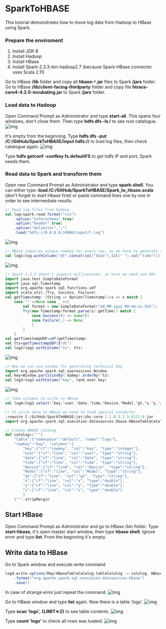 # SparkToHBASE

This tutorial demonstrates how to move log data from Hadoop to HBase using Spark.

### Prepare the enviroment
1. Install JDK 8
2. Install Hadoop
3. Install HBase
4. Install Spark-2.3.3-bin-hadoop2.7 (because Spark-HBase connector uses Scala 2.11)

Go to HBase __/lib__ folder and copy all __hbase-`*`.jar__ files to Spark __/jars__ folder. Go to HBase __/lib/client-facing-thirdparty__ folder and copy file __htrace-core4-4.2.0-incubating.jar__ to Spark __/jars__ folder. 

### Load data to Hadoop

Open Command Prompt as Administrator and type __start-all__. This opens four windows, don't close them. Then type __hdfs dfs -ls /__ to see root catalogue.
![img](https://github.com/shumasey/SparkToHBASE/blob/main/screenshots/starthdfs.png)

It's empty from the beginning. Type __hdfs dfs -put /C:/GitHub/SparkToHBASE/input hdfs://__ to load log files, then check catalogue again.
![img](https://github.com/shumasey/SparkToHBASE/blob/main/screenshots/puthdfs.png)

Type __hdfs getconf -confkey fs.defaultFS__ to get hdfs IP and port, Spark needs them.

### Read data to Spark and transform them

Open new Command Prompt as Administrator and type __spark-shell__. You can either type __:load /C:/GitHub/SparkToHBASE/Spark_to_hbase.scala__ (don't forget to start Hbase first) or paste command lines one by one in order to see intermediate results.


```scala
// Read log files from hadoop
val log=spark.read.format("csv")
	.option("inferschema",true)
	.option("header",true)
	.option("delimiter",";")
	.load("hdfs://0.0.0.0:19000/input/*.log")
```
![img](https://github.com/shumasey/SparkToHBASE/blob/main/screenshots/readlogs.png)

```scala
// HBase requires unique rowkey for every row, so we have to generate them. First let's make timestamp column from String date and time.
val log1=log.withColumn("dt",concat(col("date"),lit(" "),col("time")))
```
![img](https://github.com/shumasey/SparkToHBASE/blob/main/screenshots/concat.png)

```scala
// Spark 2.3.3 doesn't support milliseconds, so here we need use UDF
import java.text.SimpleDateFormat
import java.sql.Timestamp
import org.apache.spark.sql.functions.udf
import scala.util.{Try, Success, Failure}
val getTimestamp: (String => Option[Timestamp])=s => s match {
	case "" =>None case _ =>{
		val format = new SimpleDateFormat("dd.MM.yyyy HH:mm:ss.SSS");
		Try(new Timestamp(format.parse(s).getTime)) match {
			case Success(t) => Some(t) 
			case Failure(_) => None
			}
		}
	}
val getTimestampUDF=udf(getTimestamp)
val tts=getTimestampUDF($"dt")
val log2=log1.withColumn("ts", tts)
```
![img](https://github.com/shumasey/SparkToHBASE/blob/main/screenshots/timestamp.png)

```scala
// Now we can use window for generating technical key
import org.apache.spark.sql.expressions.Window
val key=Window.partitionBy('dummy).orderBy('ts)
val log3=log2.withColumn("key", rank over key)
```
![img](https://github.com/shumasey/SparkToHBASE/blob/main/screenshots/key.png)

```scala
// Take columns to write to HBase
val log4=log3.select('key,'user,'date,'time,'Device,'Model,'gt,'x,'y,'z)

// To write data to HBase we need to load special connector
:require C:/GitHub/SparkToHBASE/jar/shc-core-1.1.0.3.1.5.6121-6.jar
import org.apache.spark.sql.execution.datasources.hbase.HBaseTableCatalog

// Create HBASE catalog
def catalog=s"""{
	"table":{"namespace":"default", "name":"logs"}, 
	"rowkey":"key", "columns":{
		"key":{"cf":"rowkey", "col":"key", "type":"integer"}, 
		"user":{"cf":"line", "col":"user", "type":"string"}, 
		"date":{"cf":"line", "col":"date", "type":"string"}, 
		"time":{"cf":"line", "col":"time", "type":"string"}, 
		"Device":{"cf":"line", "col":"Device", "type":"string"}, 
		"Model":{"cf":"line", "col":"Model", "type":"string"}, 
		"gt":{"cf":"line", "col":"gt", "type":"string"}, 
		"x":{"cf":"line", "col":"x", "type":"double"}, 
		"y":{"cf":"line", "col":"y", "type":"double"}, 
		"z":{"cf":"line", "col":"z", "type":"double"}
		}
	}""".stripMargin
```
	
## Start HBase

Open Command Prompt as Administrator and go to HBase /bin folder. Type __start-hbase__, it's open master start window, then type __hbase shell__. Ignore error and type __list__. From the beginning it's empty.

## Write data to HBase

Go to Spark window and execute write command
```scala
log4.write.options(Map(HBaseTableCatalog.tableCatalog -> catalog, HBaseTableCatalog.newTable -> "5"))
	.format("org.apache.spark.sql.execution.datasources.hbase")
	.save()
```
In case of strange error just repeat the command.
![img](https://github.com/shumasey/SparkToHBASE/blob/main/screenshots/writehbase.png)

Go to HBase window and type __list__ again. Now there is a table 'logs'.
![img](https://github.com/shumasey/SparkToHBASE/blob/main/screenshots/list.png)

Type __scan 'logs', {LIMIT=>2}__ to see table contents.
![img](https://github.com/shumasey/SparkToHBASE/blob/main/screenshots/scan.png)

Type __count 'logs'__ to check all rows was loaded.
![img](https://github.com/shumasey/SparkToHBASE/blob/main/screenshots/count.png)
